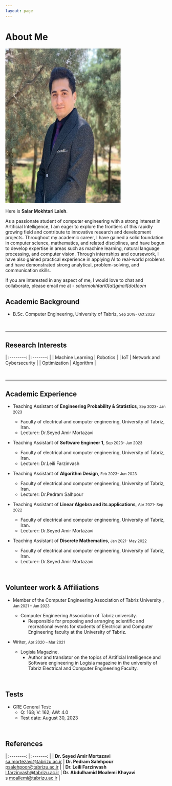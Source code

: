 ```yaml
---
layout: page
---
```


# About Me

<img src="./images/salar.jpg" class="floatpic" width="360" height="480">

Here is **Salar Mokhtari Laleh**.

As a passionate student of computer engineering with a strong interest in Artificial Intelligence, I am eager to explore the frontiers of this rapidly growing field and contribute to innovative research and development projects. Throughout my academic career, I have gained a solid foundation in computer science, mathematics, and related disciplines, and have begun to develop expertise in areas such as machine learning, natural language processing, and computer vision. Through internships and coursework, I have also gained practical experience in applying AI to real-world problems and have demonstrated strong analytical, problem-solving, and communication skills.

If you are interested in any aspect of me, I would love to chat and collaborate, please email me at - *salarmokhtari0[at]gmail[dot]com*

## Academic Background

- B.Sc. Computer Engineering, University of Tabriz, <small> Sep 2018- Oct 2023</small> 


<br>

---

## Research Interests

| :--------: | :-------: |
| Machine Learning  |  Robotics |
| IoT | Network and Cybersecurity |
| Optimization    | Algorithm    |

<br>

---

## Academic Experience 

* Teaching Assistant of **Engineering Probability & Statistics**, <small> Sep 2023- Jan 2023</small> 
  * Faculty of electrical and computer engineering, University of Tabriz, Iran.
  * Lecturer: Dr.Seyed Amir Mortazavi

* Teaching Assistant of **Software Engineer 1**, <small> Sep 2023- Jan 2023</small> 
  * Faculty of electrical and computer engineering, University of Tabriz, Iran.
  * Lecturer: Dr.Leili Farzinvash

* Teaching Assistant of **Algorithm Design**, <small> Feb 2023- Jun 2023</small> 
  * Faculty of electrical and computer engineering, University of Tabriz, Iran.
  * Lecturer: Dr.Pedram Salhpour

* Teaching Assistant of **Linear Algebra and its applications**, <small> Apr 2021- Sep 2022</small> 
  * Faculty of electrical and computer engineering, University of Tabriz, Iran.
  * Lecturer: Dr.Seyed Amir Mortazavi

* Teaching Assistant of **Discrete Mathematics**, <small> Jan 2021- May 2022</small> 
  * Faculty of electrical and computer engineering, University of Tabriz, Iran.
  * Lecturer: Dr.Seyed Amir Mortazavi

<br>


## Volunteer work & Affiliations 

* Member of the Computer Engineering Association of Tabriz University , <small> Jan 2021 – Jan 2023</small> 
  * Computer Engineering Association of Tabriz university.
    * Responsible for proposing and arranging scientific and recreational events for students of Electrical and Computer Engineering faculty at the University of Tabriz.

* Writer,  <small> Apr 2020 – Mar 2021</small>
  * Logisia Magazine.
     * Author and translator on the topics of Artificial Intelligence and Software engineering in Logisia magazine in the university of Tabriz Electrical and Computer Engineering Faculty.



<br>




## Tests

* GRE General Test:
  * Q: 168; V: 162; AW: 4.0
  * Test date: August 30, 2023



<br>




## References 

| :--------: | :-------: |
| **Dr. Seyed Amir Mortazavi** <br>sa.mortezavi@tabrizu.ac.ir |  **Dr. Pedram Salehpour** <br>psalehpoor@tabrizu.ac.ir |
| **Dr. Leili Farzinvash** <br>l.farzinvash@tabrizu.ac.ir | **Dr. Abdulhamid Moalemi Khayavi** <br>s moallemi@tabrizu.ac.ir   |
